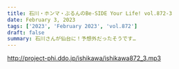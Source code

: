 ```yaml
---
title: 石川・ホンマ・ぶるんのBe-SIDE Your Life! vol.872-3
date: February 3, 2023
tags: ['2023', 'February 2023', 'vol.872']
draft: false
summary: 石川さんが仙台に！予想外だったそうです…
---
```


http://project-phi.ddo.jp/ishikawa/ishikawa872_3.mp3